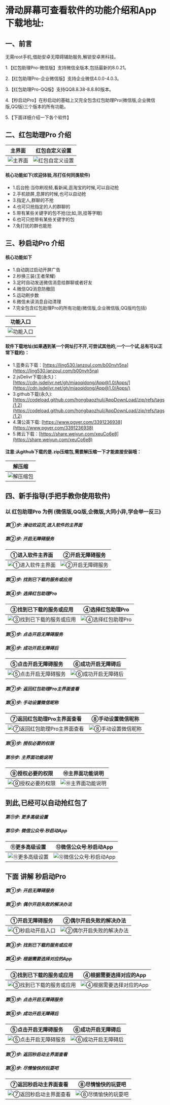 # 滑动屏幕可查看软件的功能介绍和App下载地址:
## 一、前言
无需root手机,借助安卓无障碍辅助服务,解锁安卓黑科技。

1.【红包助理Pro-微信版】支持微信全版本,包括最新的8.0.21。

2.【红包助理Pro-企业微信版】支持企业微信4.0.0-4.0.3。

3.【红包助理Pro-QQ版】支持QQ8.8.38-8.8.80版本。

4.【秒启动Pro】在秒启动的基础上又完全包含红包助理Pro(微信版,企业微信版,QQ版)三个版本的所有功能。

5.【下面详细介绍一下各个软件】

## 二、红包助理Pro  介绍
  |主界面|红包自定义设置|
  |:-:|:-:|
  |![主界面](https://gitee.com/mutoupiaoliu/AppMaYun/raw/main/miaoqidong/zhulizhujiemian.png)|![红包自定义设置](https://gitee.com/mutoupiaoliu/AppMaYun/raw/main/miaoqidong/shezhi.png)|

#### 核心功能如下(欢迎体验,吊打任何同类软件)
  * 1.后台抢:当你刷视频,看新闻,逛淘宝的时候,可以自动抢
  * 2.手机锁屏,息屏的时候,也可以自动抢
  * 3.指定人,群聊的不抢
  * 4.也可只抢指定的人的群聊的
  * 5.带有某些关键字的包不抢(比如,测,挂等字眼)
  * 6.也可只抢带有某些关键字的包
  * 7.免打扰的群也能抢
  
## 三、秒启动Pro  介绍
  #### 核心功能如下
  * 1.自动跳过启动开屏广告
  * 2.秒换三装(王者荣耀)
  * 3.定时自动发送微信消息给群聊或者好友
  * 4.微信QQ消息防撤回
  * 5.运动刷步数
  * 6.微信未读消息自动清理
  * 7.完全包含红包助理Pro的所有功能(微信版,企业微信版,QQ版均包括)

  |功能入口
  |:-:|
  |![功能入口](https://gitee.com/mutoupiaoliu/SoftDownload/raw/main/miaoqidong/jieshao.png)|

#### 软件下载地址(如果遇到某一个网址打不开,可尝试其他的,一个一个试,总有可以正常下载的)：
  * 1.蓝奏云下载：[https://ling530.lanzoul.com/b00nvh5na](https://ling530.lanzoul.com/b00nvh5na)
  * 2.jsDelivr下载(永久)：[https://cdn.jsdelivr.net/gh/miaoqidong/App@1.0/Apps/](https://cdn.jsdelivr.net/gh/miaoqidong/App@1.0/Apps/)
  * 3.github下载(永久): [https://codeload.github.com/hongbaozhuli/AppDownLoad/zip/refs/tags/1.2](https://codeload.github.com/hongbaozhuli/AppDownLoad/zip/refs/tags/1.2)
  * 4.蒲公英下载: [https://www.pgyer.com/3391236938](https://www.pgyer.com/3391236938)
  * 5.微云下载：[https://share.weiyun.com/xeuCo6e8](https://share.weiyun.com/xeuCo6e8)

#### 注意:从github下载的是.zip压缩包,需要解压缩一下才能直接安装哦：
|解压缩
|:-:|
|![解压缩包](https://gitee.com/mutoupiaoliu/AppMaYun/raw/main/miaoqidong/xiazai.png)|

## 四、新手指导(手把手教你使用软件)
  ### 以 红包助理Pro 为例 (微信版,QQ版,企微版,大同小异,学会举一反三)
  
  ##### 第①步:  滑动欢迎页,进入软件的主界面
  ##### 第②步:  开启无障碍服务

  |①进入软件主界面|②开启无障碍服务|
  |:-:|:-:|
  |![①进入软件主界面](https://gitee.com/mutoupiaoliu/AppMaYun/raw/main/miaoqidong/huanying.png)|![②开启无障碍服务](https://gitee.com/mutoupiaoliu/AppMaYun/raw/main/miaoqidong/zhulirukou.png)|
  
  ##### 第③步:  找到已下载的服务或应用
  ##### 第④步:  选择红包助理Pro

  |③找到已下载的服务或应用|④选择红包助理Pro|
  |:-:|:-:|
  |![③找到已下载的服务或应用](https://gitee.com/mutoupiaoliu/AppMaYun/raw/main/miaoqidong/yingyong.png)|![④选择红包助理Pro](https://gitee.com/mutoupiaoliu/AppMaYun/raw/main/miaoqidong/xuanze.png)|
  
  ##### 第⑤步:  点击开启无障碍服务
  ##### 第⑥步:  成功开启无障碍后
  
  |⑤点击开启无障碍服务|⑥成功开启无障碍后|
  |:-:|:-:|
  |![⑤点击开启无障碍服务](https://gitee.com/mutoupiaoliu/AppMaYun/raw/main/miaoqidong/zhulikaiqiqian.png)|![⑥成功开启无障碍后](https://gitee.com/mutoupiaoliu/AppMaYun/raw/main/miaoqidong/zhulikaiqihou.png)|
  
  ##### 第⑦步:  返回红包助理Pro主界面查看
  ##### 第⑧步:  手动设置微信昵称

  |⑦返回红包助理Pro主界面查看|⑧手动设置微信昵称|
  |:-:|:-:|
  |![⑦返回红包助理Pro主界面查看](https://gitee.com/mutoupiaoliu/AppMaYun/raw/main/miaoqidong/zhulilvse.png)|![⑧手动设置微信昵称](https://gitee.com/mutoupiaoliu/AppMaYun/raw/main/miaoqidong/nicheng.png)|
  
  ##### 第⑨步:  授权必要的权限
  ##### 第⑩步:  主界面功能说明
  
  |⑨授权必要的权限|⑩主界面功能说明|
  |:-:|:-:|
  |![⑨授权必要的权限](https://gitee.com/mutoupiaoliu/AppMaYun/raw/main/miaoqidong/quanxian.png)|![⑩主界面功能说明](https://gitee.com/mutoupiaoliu/AppMaYun/raw/main/miaoqidong/gongnengjieshao.png)|
  
  ## 到此,已经可以自动抢红包了
  
  ##### 第⑪步:  更多高级设置
  ##### 第⑫步:  微信公众号:秒启动App
  
  |⑪更多高级设置|⑫微信公众号:秒启动App|
  |:-:|:-:|
  |![⑪更多高级设置](https://gitee.com/mutoupiaoliu/AppMaYun/raw/main/miaoqidong/kaiguan.png)|![⑫微信公众号:秒启动App](https://gitee.com/mutoupiaoliu/AppMaYun/raw/main/miaoqidong/gongzhonghao.png)|
  
  
  ## 下面 讲解  秒启动Pro 
  
  ##### 第①步:  开启无障碍服务
  ##### 第②步:  偶尔开启失败的解决办法

  |①开启无障碍服务|②偶尔开启失败的解决办法|
  |:-:|:-:|
  |![①秒启动开启入口](https://gitee.com/mutoupiaoliu/AppMaYun/raw/main/miaoqidong/rukou.png)|![②偶尔开启失败的解决办法](https://gitee.com/mutoupiaoliu/AppMaYun/raw/main/miaoqidong/zhidaole.png)|
  
  ##### 第③步:  找到已下载的服务或应用
  ##### 第④步:  根据需要选择对应的App

  |③找到已下载的服务或应用|④根据需要选择对应的App|
  |:-:|:-:|
  |![③找到已下载的服务或应用](https://gitee.com/mutoupiaoliu/AppMaYun/raw/main/miaoqidong/yingyong.png)|![④根据需要选择对应的App](https://gitee.com/mutoupiaoliu/AppMaYun/raw/main/miaoqidong/xuanze.png)|
  
  ##### 第⑤步:  点击开启无障碍服务
  ##### 第⑥步:  成功开启无障碍后
  
  |⑤点击开启无障碍服务|⑥成功开启无障碍后|
  |:-:|:-:|
  |![⑤点击开启无障碍服务](https://gitee.com/mutoupiaoliu/AppMaYun/raw/main/miaoqidong/kaiqiqian.png)|![⑥成功开启无障碍后](https://gitee.com/mutoupiaoliu/AppMaYun/raw/main/miaoqidong/kaiqihou.png)|
  
  ##### 第⑦步:  返回秒启动主界面查看
  ##### 第⑧步:  尽情愉快的玩耍吧

  |⑦返回秒启动主界面查看|⑧尽情愉快的玩耍吧|
  |:-:|:-:|
  |![⑦返回秒启动主界面查看](https://gitee.com/mutoupiaoliu/AppMaYun/raw/main/miaoqidong/lvse.png)|![⑧尽情愉快的玩耍吧](https://gitee.com/mutoupiaoliu/AppMaYun/raw/main/miaoqidong/jieshao.png)|
  
